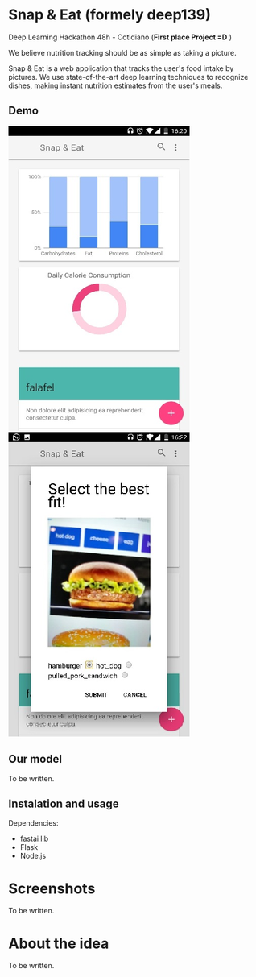 # Snap & Eat (formely deep139)
Deep Learning Hackathon 48h - Cotidiano (**First place Project =D** )

We believe nutrition tracking should be as simple as taking a picture.

Snap & Eat is a web application that tracks the user's food intake by pictures. We use state-of-the-art deep learning techniques to recognize dishes, making instant nutrition estimates from the user's meals.

## Demo

![test](data/results/app_homescreen.jpg) 
![test](data/results/food_prediction.jpg)  

## Our model

To be written.

## Instalation and usage

Dependencies:

- [fastai lib](https://github.com/fastai/fastai)
- Flask
- Node.js

# Screenshots

To be written.


# About the idea

To be written.